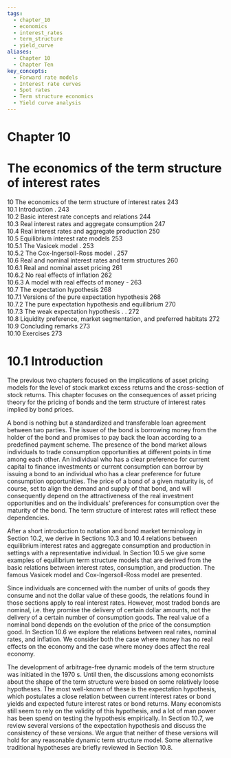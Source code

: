 ```yaml
---
tags:
  - chapter_10
  - economics
  - interest_rates
  - term_structure
  - yield_curve
aliases:
  - Chapter 10
  - Chapter Ten
key_concepts:
  - Forward rate models
  - Interest rate curves
  - Spot rates
  - Term structure economics
  - Yield curve analysis
---
```


# Chapter 10  

# The economics of the term structure of interest rates  
10 The economics of the term structure of interest rates 243  
10.1 Introduction . 243   
10.2 Basic interest rate concepts and relations 244   
10.3 Real interest rates and aggregate consumption 247   
10.4 Real interest rates and aggregate production 250   
10.5 Equilibrium interest rate models 253   
10.5.1 The Vasicek model . 253   
10.5.2 The Cox-Ingersoll-Ross model . 257   
10.6 Real and nominal interest rates and term structures 260   
10.6.1 Real and nominal asset pricing 261   
10.6.2 No real effects of inflation 262   
10.6.3 A model with real effects of money - 263   
10.7 The expectation hypothesis 268   
10.7.1 Versions of the pure expectation hypothesis 268   
10.7.2 The pure expectation hypothesis and equilibrium 270   
10.7.3 The weak expectation hypothesis . . 272   
10.8 Liquidity preference, market segmentation, and preferred habitats 272   
10.9 Concluding remarks 273   
10.10 Exercises 273  

# 10.1 Introduction  

The previous two chapters focused on the implications of asset pricing models for the level of stock market excess returns and the cross-section of stock returns. This chapter focuses on the consequences of asset pricing theory for the pricing of bonds and the term structure of interest rates implied by bond prices.  

A bond is nothing but a standardized and transferable loan agreement between two parties. The issuer of the bond is borrowing money from the holder of the bond and promises to pay back the loan according to a predefined payment scheme. The presence of the bond market allows individuals to trade consumption opportunities at different points in time among each other. An individual who has a clear preference for current capital to finance investments or current consumption can borrow by issuing a bond to an individual who has a clear preference for future consumption opportunities. The price of a bond of a given maturity is, of course, set to align the demand and supply of that bond, and will consequently depend on the attractiveness of the real investment opportunities and on the individuals' preferences for consumption over the maturity of the bond. The term structure of interest rates will reflect these dependencies.  

After a short introduction to notation and bond market terminology in Section 10.2, we derive in Sections 10.3 and 10.4 relations between equilibrium interest rates and aggregate consumption and production in settings with a representative individual. In Section 10.5 we give some examples of equilibrium term structure models that are derived from the basic relations between interest rates, consumption, and production. The famous Vasicek model and Cox-Ingersoll-Ross model are presented.  

Since individuals are concerned with the number of units of goods they consume and not the dollar value of these goods, the relations found in those sections apply to real interest rates. However, most traded bonds are nominal, i.e. they promise the delivery of certain dollar amounts, not the delivery of a certain number of consumption goods. The real value of a nominal bond depends on the evolution of the price of the consumption good. In Section 10.6 we explore the relations between real rates, nominal rates, and inflation. We consider both the case where money has no real effects on the economy and the case where money does affect the real economy.  

The development of arbitrage-free dynamic models of the term structure was initiated in the 1970 s. Until then, the discussions among economists about the shape of the term structure were based on some relatively loose hypotheses. The most well-known of these is the expectation hypothesis, which postulates a close relation between current interest rates or bond yields and expected future interest rates or bond returns. Many economists still seem to rely on the validity of this hypothesis, and a lot of man power has been spend on testing the hypothesis empirically. In Section 10.7, we review several versions of the expectation hypothesis and discuss the consistency of these versions. We argue that neither of these versions will hold for any reasonable dynamic term structure model. Some alternative traditional hypotheses are briefly reviewed in Section 10.8.  
